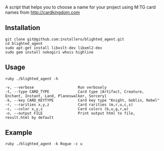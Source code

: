 A script that helps you to choose a name for your project using M:TG card names from http://cardkingdom.com

## Installation

    git clone git@github.com:installero/blighted_agent.git
    cd blighted_agent
    sudo apt-get install libxslt-dev libxml2-dev
    sudo gem install nokogiri whois highline

## Usage

    ruby ./blighted_agent -h
    
    -v, --verbose                    Run verbosely
    -t, --type CARD_TYPE             Card type |Artifact, Creature, Enchant, Instant, Land, Planeswalker, Sorcery|
    -k, --key CARD_KEYTYPE           Card key type "Knight, Goblin, Rebel"
    -r, --rarities x,y,z             Card rarities (m,r,u,c,s)
    -c, --color x,y,z                Card colors (b,u,g,r,w)
    -o, --output FILE                Print output html to file, result.html by default
    
##  Example
    
    ruby ./blighted_agent -k Rogue -c u
    
  